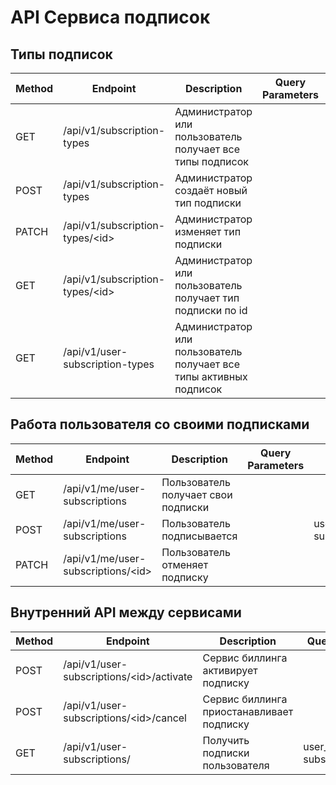 # API Сервиса подписок

## Типы подписок
| Method | Endpoint                         | Description                                                        | Query Parameters | Body Data |
|--------|----------------------------------|--------------------------------------------------------------------|------------------|-----------|
| GET    | /api/v1/subscription-types       | Администратор или пользователь получает все типы подписок          |                  |           |
| POST   | /api/v1/subscription-types       | Администратор создаёт новый тип подписки                           |                  |           |
| PATCH  | /api/v1/subscription-types/\<id> | Администратор изменяет тип подписки                                |                  |           |
| GET    | /api/v1/subscription-types/\<id> | Администратор или пользователь получает тип подписки по id         |                  |           |
| GET    | /api/v1/user-subscription-types  | Администратор или пользователь получает все типы активных подписок |                  |           |

## Работа пользователя со своими подписками
| Method | Endpoint                            | Description                         | Query Parameters | Body Data                     |
|--------|-------------------------------------|-------------------------------------|------------------|-------------------------------|
| GET    | /api/v1/me/user-subscriptions       | Пользователь получает свои подписки |                  |                               |
| POST   | /api/v1/me/user-subscriptions       | Пользователь подписывается          |                  | user_id, subscription_type_id |
| PATCH  | /api/v1/me/user-subscriptions/\<id> | Пользователь отменяет подписку      |                  |                               |

## Внутренний API между сервисами
| Method | Endpoint                                  | Description                               | Query Parameters              | Body Data         |
|--------|-------------------------------------------|-------------------------------------------|-------------------------------|-------------------|
| POST   | /api/v1/user-subscriptions/\<id>/activate | Сервис биллинга активирует подписку       |                               | payment_method_id |
| POST   | /api/v1/user-subscriptions/\<id>/cancel   | Сервис биллинга приостанавливает подписку |                               |                   |
| GET    | /api/v1/user-subscriptions/               | Получить подписки пользователя            | user_id, subscription_type_id |                   |
